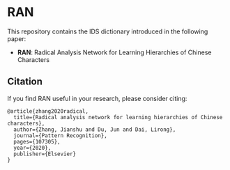 # RAN

This repository contains the IDS dictionary introduced in the following paper:<br>

* **RAN**: Radical Analysis Network for Learning Hierarchies of Chinese Characters<br>

## Citation
If you find RAN useful in your research, please consider citing:

    @article{zhang2020radical,
      title={Radical analysis network for learning hierarchies of Chinese characters},
      author={Zhang, Jianshu and Du, Jun and Dai, Lirong},
      journal={Pattern Recognition},
      pages={107305},
      year={2020},
      publisher={Elsevier}
    }
